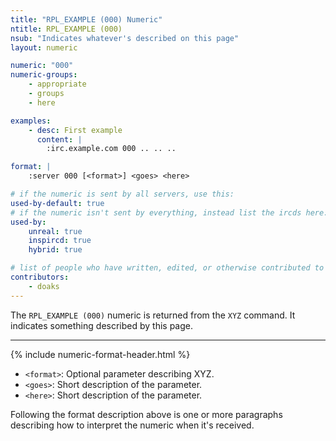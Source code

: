 ```yaml
---
title: "RPL_EXAMPLE (000) Numeric"
ntitle: RPL_EXAMPLE (000)
nsub: "Indicates whatever's described on this page"
layout: numeric

numeric: "000"
numeric-groups:
    - appropriate
    - groups
    - here

examples:
    - desc: First example
      content: |
        :irc.example.com 000 .. .. ..

format: |
    :server 000 [<format>] <goes> <here>

# if the numeric is sent by all servers, use this:
used-by-default: true
# if the numeric isn't sent by everything, instead list the ircds here:
used-by:
    unreal: true
    inspircd: true
    hybrid: true

# list of people who have written, edited, or otherwise contributed to this page
contributors:
    - doaks
---
```

The `RPL_EXAMPLE (000)` numeric is returned from the `XYZ` command. It indicates something described by this page.

-----

{% include numeric-format-header.html %}

- `<format>`: Optional parameter describing XYZ.
- `<goes>`: Short description of the parameter.
- `<here>`: Short description of the parameter.

Following the format description above is one or more paragraphs describing how to interpret the numeric when it's received.
